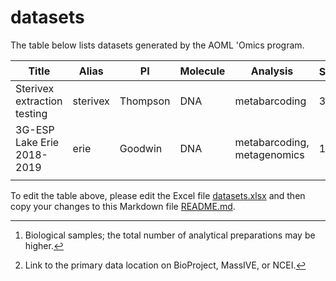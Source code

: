 # datasets

The table below lists datasets generated by the AOML 'Omics program.

| Title                       | Alias    | PI       | Molecule | Analysis                    | Samples[^1] | URL[^2]                                                      |
| --------------------------- | -------- | -------- | -------- | --------------------------- | ----------- | ------------------------------------------------------------ |
| Sterivex extraction testing | sterivex | Thompson | DNA      | metabarcoding               | 31          |                                                              |
| 3G-ESP Lake Erie 2018-2019  | erie     | Goodwin  | DNA      | metabarcoding, metagenomics | 149         | [PRJNA702128](https://www.ncbi.nlm.nih.gov/bioproject/PRJNA702128) |
|                             |          |          |          |                             |             |                                                              |

[^1]: Biological samples; the total number of analytical preparations may be higher.
[^2]: Link to the primary data location on BioProject, MassIVE, or NCEI.

To edit the table above, please edit the Excel file [datasets.xlsx](https://github.com/aomlomics/datasets/blob/main/datasets.xlsx) and then copy your changes to this Markdown file [README.md](https://github.com/aomlomics/datasets/blob/main/README.md).

